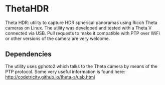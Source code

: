 # ThetaHDR
Theta HDR: utility to capture HDR spherical panoramas using Ricoh Theta cameras on Linux.
The utility was developed and tested with a Theta V connected via USB. 
Pull requests to make it compatible with PTP over WiFi or other versions of the camera are very welcome.

## Dependencies
The utility uses gphoto2 which talks to the Theta camera by means of the PTP protocol. 
Some very useful information is found here: http://codetricity.github.io/theta-s/usb.html
